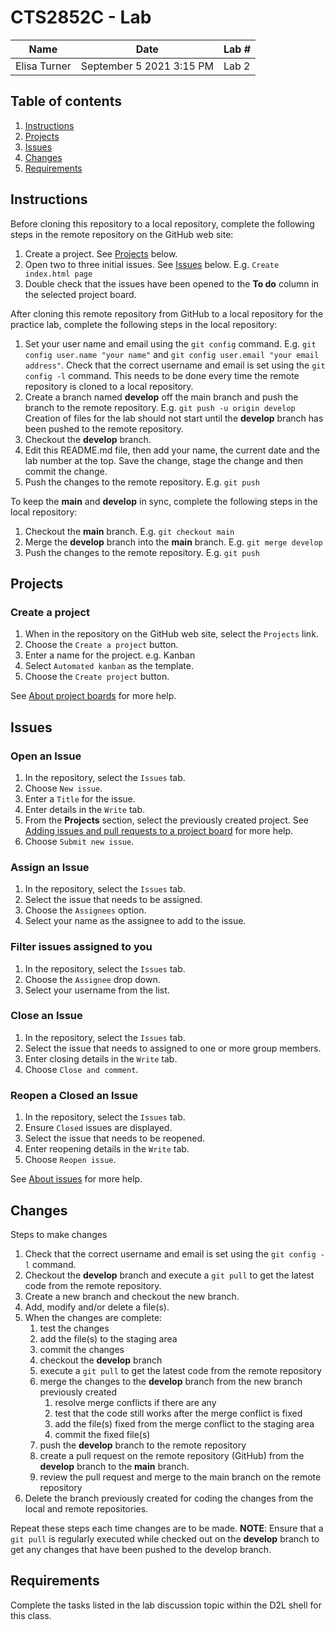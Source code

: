 # CTS2852C - Lab

|Name|Date|Lab #|
| -------- | -- | -- |
| Elisa Turner | September 5 2021 3:15 PM | Lab 2 |

## Table of contents

1. [Instructions](#Instructions)
1. [Projects](#Projects)
1. [Issues](#Issues)
1. [Changes](#Changes)
1. [Requirements](#Requirements)

## Instructions

Before cloning this repository to a local repository, complete the following steps in the remote repository on the GitHub web site:

1. Create a project. See [Projects](#Projects) below.
1. Open two to three initial issues. See [Issues](#Issues) below. E.g. `Create index.html page`
1. Double check that the issues have been opened to the **To do** column in the selected project board.

After cloning this remote repository from GitHub to a local repository for the practice lab, complete the following steps in the local repository:

1. Set your user name and email using the `git config` command. E.g. `git config user.name "your name"` and `git config user.email "your email address"`. Check that the correct username and email is set using the `git config -l` command. This needs to be done every time the remote repository is cloned to a local repository.
1. Create a branch named **develop** off the main branch and push the branch to the remote repository. E.g. `git push -u origin develop` Creation of files for the lab should not start until the **develop** branch has been pushed to the remote repository.
1. Checkout the **develop** branch.
1. Edit this README.md file, then add your name, the current date and the lab number at the top. Save the change, stage the change and then commit the change.
1. Push the changes to the remote repository. E.g. `git push`

To keep the **main** and **develop** in sync, complete the following steps in the local repository:

1. Checkout the **main** branch. E.g. `git checkout main`
1. Merge the **develop** branch into the **main** branch. E.g. `git merge develop`
1. Push the changes to the remote repository. E.g. `git push`

## Projects

### Create a project

1. When in the repository on the GitHub web site, select the `Projects` link.
1. Choose the `Create a project` button.
1. Enter a name for the project. e.g. Kanban
1. Select `Automated kanban` as the template.
1. Choose the `Create project` button.

See [About project boards](https://docs.github.com/en/issues/organizing-your-work-with-project-boards/managing-project-boards/about-project-boards) for more help.

## Issues

### Open an Issue

1. In the repository, select the `Issues` tab.
1. Choose `New issue`.
1. Enter a `Title` for the issue.
1. Enter details in the `Write` tab.
1. From the **Projects** section, select the previously created project. See [Adding issues and pull requests to a project board](https://docs.github.com/en/issues/organizing-your-work-with-project-boards/tracking-work-with-project-boards/adding-issues-and-pull-requests-to-a-project-board) for more help.
1. Choose `Submit new issue`.

### Assign an Issue

1. In the repository, select the `Issues` tab.
1. Select the issue that needs to be assigned.
1. Choose the `Assignees` option.
1. Select your name as the assignee to add to the issue.

### Filter issues assigned to you

1. In the repository, select the `Issues` tab.
1. Choose the `Assignee` drop down.
1. Select your username from the list.

### Close an Issue

1. In the repository, select the `Issues` tab.
1. Select the issue that needs to assigned to one or more group members.
1. Enter closing details in the `Write` tab.
1. Choose `Close and comment`.

### Reopen a Closed an Issue

1. In the repository, select the `Issues` tab.
1. Ensure `Closed` issues are displayed.
1. Select the issue that needs to be reopened.
1. Enter reopening details in the `Write` tab.
1. Choose `Reopen issue`.

See [About issues](https://docs.github.com/en/issues/tracking-your-work-with-issues/about-issues) for more help.

## Changes

Steps to make changes

1. Check that the correct username and email is set using the `git config -l` command.
1. Checkout the **develop** branch and execute a `git pull` to get the latest code from the remote repository.
1. Create a new branch and checkout the new branch.
1. Add, modify and/or delete a file(s).
1. When the changes are complete:
    1. test the changes
    1. add the file(s) to the staging area
    1. commit the changes
    1. checkout the **develop** branch
    1. execute a `git pull` to get the latest code from the remote repository
    1. merge the changes to the **develop** branch from the new branch previously created
        1. resolve merge conflicts if there are any
        1. test that the code still works after the merge conflict is fixed
        1. add the file(s) fixed from the merge conflict to the staging area
        1. commit the fixed file(s)
    1. push the **develop** branch to the remote repository
    1. create a pull request on the remote repository (GitHub) from the **develop** branch to the **main** branch.
    1. review the pull request and merge to the main branch on the remote repository
1. Delete the branch previously created for coding the changes from the local and remote repositories.

Repeat these steps each time changes are to be made. **NOTE**: Ensure that a `git pull` is regularly executed while checked out on the **develop** branch to get any changes that have been pushed to the develop branch.

## Requirements

Complete the tasks listed in the lab discussion topic within the D2L shell for this class.